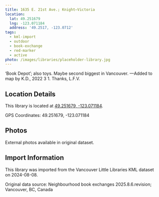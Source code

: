 ```yaml
---
title: 1635 E. 21st Ave.; Knight—Victoria
location:
  lat: 49.251679
  lng: -123.071184
  address: '49.2517, -123.0712'
tags:
  - kml-import
  - outdoor
  - book-exchange
  - red-marker
  - active
photo: /images/libraries/placeholder-library.jpg
---
```

‘Book Depot’; also toys.
Maybe second biggest in Vancouver.
—Added to map by K.D., 2022 3 1. Thanks, L.F.V.

## Location Details

This library is located at [49.251679, -123.071184](https://www.google.com/maps?q=49.251679,-123.071184).

GPS Coordinates: 49.251679, -123.071184

## Photos

External photos available in original dataset.

## Import Information

This library was imported from the Vancouver Little Libraries KML dataset on 2024-08-08.

Original data source: Neighbourhood book exchanges 2025.8.6.revision; Vancouver, BC, Canada
